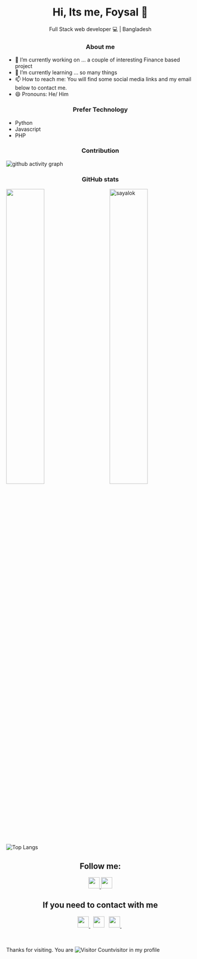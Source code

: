 <div>
	<h1 align="center">
		Hi, Its me, Foysal 👋 
	</h1> 
	<p align="center"> Full Stack web developer 💻 | Bangladesh </p>
</div>

<center>
	<h3>About me </h3>
</center>
	
- 🔭 I’m currently working on ... a couple of interesting Finance based project 
- 🌱 I’m currently learning ... so many things
- 📫 How to reach me: You will find some social media links and my email below to contact me.
- 😄 Pronouns: He/ Him


<center>
	<h3>Prefer Technology </h3>
</center>
<ul list-style-type="none">
	<li> Python</li>
	<li> Javascript </li>
	<li>PHP</li>
</ul>

<center>
	<h3>Contribution </h3>
</center>

![github activity graph](https://github-readme-activity-graph.vercel.app/graph?username=sayalok&custom_title=Last%2030%20Days%20Activity&theme=vue&hide_border=true)

<center>
	<h3>GitHub stats </h3>
</center>

<div>

<a>
	<img align="left" width=45% src="https://github-readme-stats-sigma-five.vercel.app/api?username=sayalok&show_icons=true&theme=dark&hide_border=true&include_all_commits=true&count_private=true" />
</a>

<a>
	<img align="right" width=45% src="https://github-readme-streak-stats.herokuapp.com/?user=sayalok&theme=dark&hide_border=true" alt="sayalok" />
</a>


</div>

 <br><br><br><br><br><br><br><br><br>

![Top Langs](https://github-readme-stats-sigma-five.vercel.app/api/top-langs/?username=sayalok&count_private=true&theme=dark&hide_border=true)



<center>
	<h2>Follow me:</h2>
</center>

<center>

<a href="https://twitter.com/intent/follow?original_referer=https%3A%2F%2Fgithub.com%2Fsayalok&screen_name=sayalook" target="_blank">
	<img height="30" src="https://img.shields.io/twitter/follow/sayalook?color=1DA1F2&logo=twitter&style=for-the-badge"/>
</a>

<a href="https://github.com/sayalok" target="_blank">
	<img height="30" src="https://img.shields.io/github/followers/sayalok?style=social"/>
</a>

</center>



<center>
	<h2> If you need to contact with me</h2>
</center>
<center>
	<a href="https://www.linkedin.com/in/sayalook/" target="_blank">
		<img height="30" src="https://img.shields.io/badge/linkedin-blue.svg?&style=for-the-badge&logo=linkedin&logoColor=white"/>
	</a> &nbsp;
	<a href="mailto:sayalook.sl@gmail.com" style="text-decoration:none">
		<img height="30" src ="https://img.shields.io/badge/gmail-c14438?&style=for-the-badge&logo=gmail&logoColor=white">
	</a> &nbsp; 
<!-- 	<a href="https://twitter.com/sayalook" target="_blank">
		<img height="30" src ="https://img.shields.io/badge/twitter-%231DA1F2.svg?&style=for-the-badge&logo=twitter&logoColor=white">
	</a> &nbsp; -->
	<a href="https://www.instagram.com/sayal00k/" target="_blank">
		<img height="30" src ="https://img.shields.io/badge/Instagram-E4405F?style=for-the-badge&logo=instagram&logoColor=white">
	</a> &nbsp;
</center>

<br>
<br>

<span>Thanks for visiting. You are  <span>![Visitor Count](https://profile-counter.glitch.me/{sayalok}/count.svg)<span>visitor in my profile </span>

<!--
**sayalok/sayalok** is a ✨ _special_ ✨ repository because its `README.md` (this file) appears on your GitHub profile.

Here are some ideas to get you started:

- 🔭 I’m currently working on ....
- 🌱 I’m currently learning ...
- 👯 I’m looking to collaborate on ...
- 🤔 I’m looking for help with ...
- 💬 Ask me about ...
- 📫 How to reach me: ...
- 😄 Pronouns: ...
- ⚡ Fun fact: ...
-->
